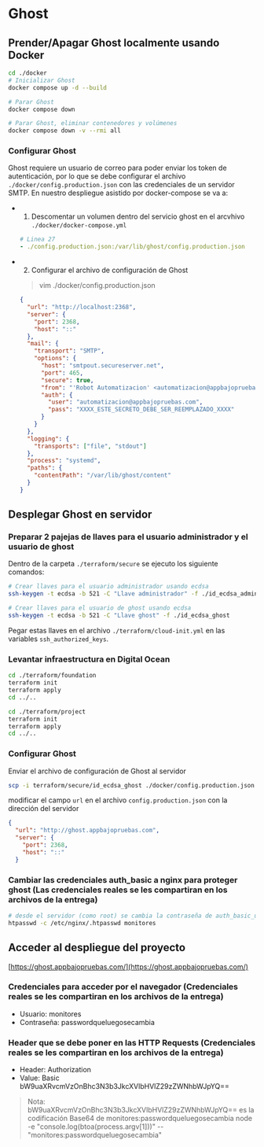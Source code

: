 # Ghost

## Prender/Apagar Ghost localmente usando Docker

```bash
cd ./docker
# Inicializar Ghost
docker compose up -d --build

# Parar Ghost
docker compose down

# Parar Ghost, eliminar contenedores y volúmenes
docker compose down -v --rmi all
```

### Configurar Ghost

Ghost requiere un usuario de correo para poder enviar los token de autenticación, por lo que se debe configurar el archivo `./docker/config.production.json` con las credenciales de un servidor SMTP. En nuestro despliegue asistido por docker-compose se va a:

- 1. Descomentar un volumen dentro del servicio ghost en el arcvhivo `./docker/docker-compose.yml`

  ```yaml
  # Linea 27
  - ./config.production.json:/var/lib/ghost/config.production.json
  ```

- 2. Configurar el archivo de configuración de Ghost

  > vim ./docker/config.production.json

  ```json
  {
    "url": "http://localhost:2368",
    "server": {
      "port": 2368,
      "host": "::"
    },
    "mail": {
      "transport": "SMTP",
      "options": {
        "host": "smtpout.secureserver.net",
        "port": 465,
        "secure": true,
        "from": "'Robot Automatizacion' <automatizacion@appbajopruebas.com>",
        "auth": {
          "user": "automatizacion@appbajopruebas.com",
          "pass": "XXXX_ESTE_SECRETO_DEBE_SER_REEMPLAZADO_XXXX"
        }
      }
    },
    "logging": {
      "transports": ["file", "stdout"]
    },
    "process": "systemd",
    "paths": {
      "contentPath": "/var/lib/ghost/content"
    }
  }
  ```

## Desplegar Ghost en servidor

### Preparar 2 pajejas de llaves para el usuario administrador y el usuario de ghost

Dentro de la carpeta `./terraform/secure` se ejecuto los siguiente comandos:

```bash
# Crear llaves para el usuario administrador usando ecdsa
ssh-keygen -t ecdsa -b 521 -C "Llave administrador" -f ./id_ecdsa_administrador

# Crear llaves para el usuario de ghost usando ecdsa
ssh-keygen -t ecdsa -b 521 -C "Llave ghost" -f ./id_ecdsa_ghost
```

Pegar estas llaves en el archivo `./terraform/cloud-init.yml` en las variables `ssh_authorized_keys`.

### Levantar infraestructura en Digital Ocean

```bash
cd ./terraform/foundation
terraform init
terraform apply
cd ../..
```

```bash
cd ./terraform/project
terraform init
terraform apply
cd ../..
```

### Configurar Ghost

Enviar el archivo de configuración de Ghost al servidor

```bash
scp -i terraform/secure/id_ecdsa_ghost ./docker/config.production.json ghost@ghost.appbajopruebas.com:~/config.production.json
```

modificar el campo `url` en el archivo `config.production.json` con la dirección del servidor

```json
{
  "url": "http://ghost.appbajopruebas.com",
  "server": {
    "port": 2368,
    "host": "::"
  }
```

### Cambiar las credenciales auth_basic a nginx para proteger ghost (Las credenciales reales se les compartiran en los archivos de la entrega)

```bash
# desde el servidor (como root) se cambia la contraseña de auth_basic_user_file que protege ghost
htpasswd -c /etc/nginx/.htpasswd monitores
```

## Acceder al despliegue del proyecto

[https://ghost.appbajopruebas.com/](https://ghost.appbajopruebas.com/)

### Credenciales para acceder por el navegador (Credenciales reales se les compartiran en los archivos de la entrega)

- Usuario: monitores
- Contraseña: passwordqueluegosecambia

### Header que se debe poner en las HTTP Requests (Credenciales reales se les compartiran en los archivos de la entrega)

- Header: Authorization
- Value: Basic bW9uaXRvcmVzOnBhc3N3b3JkcXVlbHVlZ29zZWNhbWJpYQ==

> Nota: bW9uaXRvcmVzOnBhc3N3b3JkcXVlbHVlZ29zZWNhbWJpYQ== es la codificación Base64 de monitores:passwordqueluegosecambia
> node -e "console.log(btoa(process.argv[1]))" -- "monitores:passwordqueluegosecambia"
